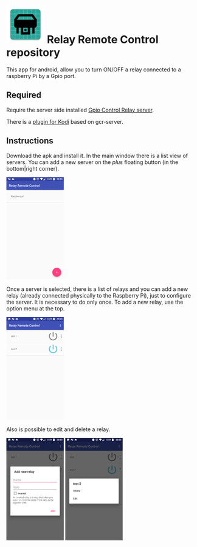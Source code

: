 # <img alt="RRC" title="Relay Remote Control" src="./app/src/main/ic_launcher-web.png" width="100" height="100"> Relay Remote Control repository
This app for android, allow you to turn ON/OFF a relay connected to a raspberry Pi by a Gpio port.

## Required
Require the server side installed [Gpio Control Relay server](https://github.com/nearlg/gcr-server).

There is a [plugin for Kodi](https://github.com/nearlg/script.service.relay) based on gcr-server.

## Instructions
Download the apk and install it.
In the main window there is a list view of servers. You can add a new server on the _plus_ floating 
button (in the bottom|right corner).

<img alt="List of server screenshot" title="List of server screenshot" src="./doc/server-list.png" style="max-width:30%;">

Once a server is selected, there is a list of relays and you can add a new relay (already connected 
physically to the Raspberry Pi), just to configure the server. It is necessary to do only once.
To add a new relay, use the option menu at the top.

<img alt="List of relays screenshot" title="List of relays screenshot" src="./doc/relay-list.png" style="max-width:30%;">

Also is possible to edit and delete a relay.

<img alt="Relay adding form screenshot" title="Relay adding form screenshot" src="./doc/add-relay.png" style="max-width:30%;">
<img alt="Relay context menu screenshot" title="Relay context menu screenshot" src="./doc/relay-context-menu.png" style="max-width:30%;">
